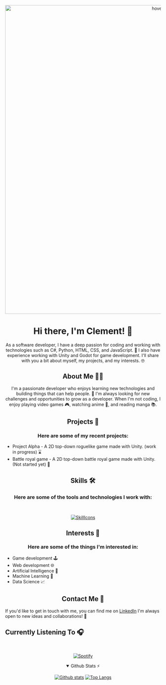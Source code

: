 
&nbsp;<div align="center">
  <img src="https://media.tenor.com/GllC5_-FICoAAAAC/yatora-yaguchi-yaguchi-yatora.gif" width="1000" title="hover text">
</div>

<h1 align="center">Hi there, I'm Clement! 👋</h1>

<p align="center"">As a software developer, I have a deep passion for coding and working with technologies such as C#, Python, HTML, CSS, and JavaScript. 🚀 I also have experience working with Unity and Godot for game development. I'll share with you a bit about myself, my projects, and my interests. 🤓</p>
<h2 align="center">About Me 👨‍💻</h2>
<p align="center">I'm a passionate developer who enjoys learning new technologies and building things that can help people. 🔨 I'm always looking for new challenges and opportunities to grow as a developer. When I'm not coding, I enjoy playing video games 🎮, watching anime 🍿, and reading manga 📚.</p>
<h2 align="center">Projects 🚀</h2>
<h3 align="center">Here are some of my recent projects:</h3>
<ul>
    <li>Project Alpha - A 2D top-down roguelike game made with Unity. (work in progress) ⌛</li>
    <li>Battle royal game - A 2D top-down battle royal game made with Unity. (Not started yet) 🛑</li>
</ul>
<h2 align="center">Skills 🛠️</h2>

<h3 align="center">Here are some of the tools and technologies I work with:</h3>

&nbsp;<div align="center">
[![SkillIcons](https://skillicons.dev/icons?i=cs,cpp,py,java,js,html,css,github,mysql,photoshop,linux,unity,godot)](https://skillicons.dev)<br/>
</div>

<h2 align="center">Interests 🌟</h2>
<H3 align="center">Here are some of the things I'm interested in:</H3>
<ul>
  <li>Game development 🕹️</li>
  <li>Web development 🌐</li>
  <li>Artificial Intelligence 🤖</li>
  <li>Machine Learning 🧠</li>
  <li>Data Science 📈</li>
</ul>
<h2 align="center">Contact Me 📱</h2>
<p>If you'd like to get in touch with me, you can find me on <a href="https://www.linkedin.com/in/cl%C3%A9ment-marin/" target="_new">LinkedIn</a> I'm always open to new ideas and collaborations! 💬</p>

<h2> Currently Listening To 🎧</h2>

&nbsp;<div align="center">
  [![Spotify](https://spotify-now-playing-real.vercel.app/api/spotify?background_color=0d1117&border_color=ffffff)](https://open.spotify.com/user/marinclement)
</div>

<details open align="center">
  <summary>Github Stats ⚡</summary>

  <a href="#">![Github stats](https://github-readme-stats.vercel.app/api?username=Marin-Clement&theme=blueberry&count_private=true&hide_border=true&line_height=20)</a>
  <a href="#">![Top Langs](https://github-readme-stats.vercel.app/api/top-langs/?username=Marin-Clement&layout=compact&theme=blueberry&count_private=true&hide_border=true)</a>

</details>
